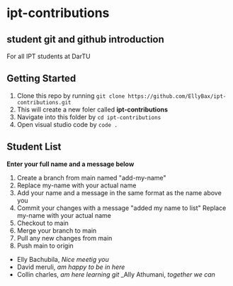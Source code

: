 # ipt-contributions

## student git and github introduction

For all IPT students at DarTU

## Getting Started

1. Clone this repo by running ```git clone https://github.com/EllyBax/ipt-contributions.git```
2. This will create a new foler called **ipt-contributions**
3. Navigate into this folder by ```cd ipt-contributions```
4. Open visual studio code by ```code .```

## Student List

**Enter your full name and a message below**

1. Create a branch from main named "add-my-name"
2. Replace my-name with your actual name
3. Add your name and a message in the same format as the name above you
4. Commit your changes with a message "added my name to list" Replace my-name with your actual name
5. Checkout to main
6. Merge your branch to main
7. Pull any new changes from main
8. Push main to origin

- Elly Bachubila, _Nice meetig you_
- David meruli, _am happy to be in here_
- Collin charles, _am here learning git_
_Ally Athumani, _together we can_
